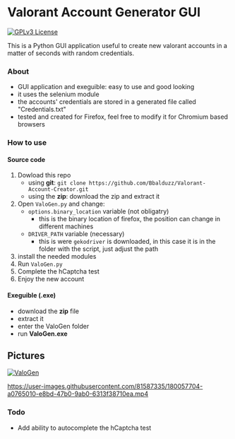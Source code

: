 # Valorant Account Generator GUI

[![GPLv3 License](https://img.shields.io/badge/License-GPL%20v3-yellow.svg)](https://opensource.org/licenses/)

This is a Python GUI application useful to create new valorant accounts in a matter of seconds with random credentials.

### About
- GUI application and exeguible: easy to use and good looking
- it uses the selenium module
- the accounts' credentials are stored in a generated file called "Credentials.txt"
- tested and created for Firefox, feel free to modify it for Chromium based browsers

### How to use
#### Source code
1) Dowload this repo
    - using **git**: `git clone https://github.com/Bbalduzz/Valorant-Account-Creator.git`
    - using the **zip**: download the zip and extract it
2) Open `ValoGen.py` and change:
    - `options.binary_location` variable (not obligatry)
        - this is the binary location of firefox, the position can change in different machines
    - `DRIVER_PATH` variable (necessary)
        - this is were `gekodriver` is downloaded, in this case it is in the folder with the script, just adjust the path
3) install the needed modules
4) Run `ValoGen.py`
5) Complete the hCaptcha test
6) Enjoy the new account

#### Exeguible (.exe)
- download the **zip** file
- extract it
- enter the ValoGen folder
- run **ValoGen.exe**


## Pictures
<a href="https://imgur.com/SwztIJR"><img src="https://i.imgur.com/SwztIJR.png" title="ValoGen" /></a>

https://user-images.githubusercontent.com/81587335/180057704-a0765010-e8bd-47b0-9ab0-6313f38710ea.mp4


### Todo
- Add ability to autocomplete the hCaptcha test
